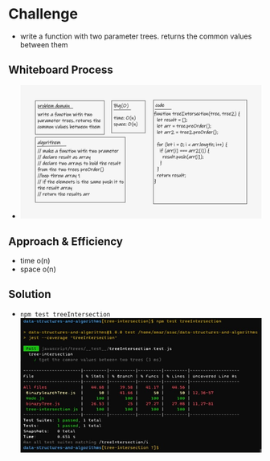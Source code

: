 # Challenge
- write a function with two parameter trees. returns the common values between them
## Whiteboard Process
- ![wb](wb4.png)

## Approach & Efficiency
- time o(n)
- space o(n)

## Solution
- `npm test treeIntersection`
![i](tst1.jpg)